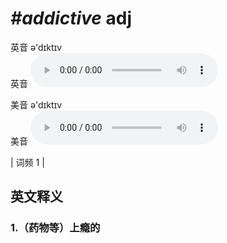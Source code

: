 # ***\#addictive*** adj
英音 ə'dɪktɪv  
英音
<audio src="./media/addictive1.aac" controls="controls"></audio>

美音 ə'dɪktɪv  
美音
<audio src="./media/addictive2.aac" controls="controls"></audio>



| 词频 1 |  

英文释义
---
### 1.**（药物等）上瘾的**  


